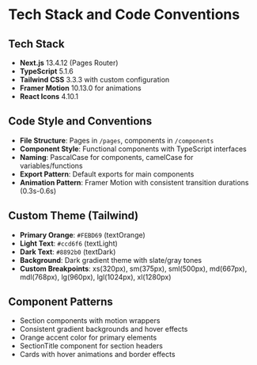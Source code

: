 # Tech Stack and Code Conventions

## Tech Stack
- **Next.js** 13.4.12 (Pages Router)
- **TypeScript** 5.1.6
- **Tailwind CSS** 3.3.3 with custom configuration
- **Framer Motion** 10.13.0 for animations
- **React Icons** 4.10.1

## Code Style and Conventions
- **File Structure**: Pages in `/pages`, components in `/components`
- **Component Style**: Functional components with TypeScript interfaces
- **Naming**: PascalCase for components, camelCase for variables/functions
- **Export Pattern**: Default exports for main components
- **Animation Pattern**: Framer Motion with consistent transition durations (0.3s-0.6s)

## Custom Theme (Tailwind)
- **Primary Orange**: `#FEBD69` (textOrange)
- **Light Text**: `#ccd6f6` (textLight) 
- **Dark Text**: `#8892b0` (textDark)
- **Background**: Dark gradient theme with slate/gray tones
- **Custom Breakpoints**: xs(320px), sm(375px), sml(500px), md(667px), mdl(768px), lg(960px), lgl(1024px), xl(1280px)

## Component Patterns
- Section components with motion wrappers
- Consistent gradient backgrounds and hover effects
- Orange accent color for primary elements
- SectionTitle component for section headers
- Cards with hover animations and border effects